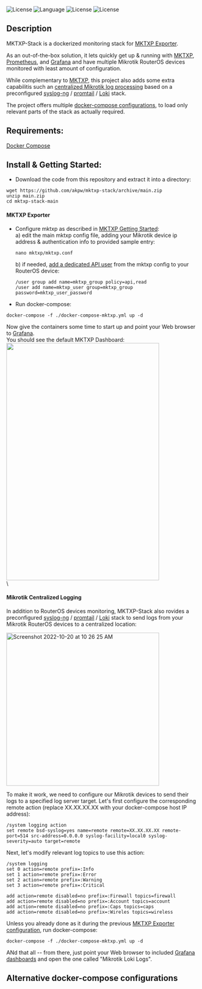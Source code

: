 ![License](https://img.shields.io/badge/License-GNU%20GPL-blue.svg)
![Language](https://img.shields.io/badge/docker-%230db7ed.svg)
![License](https://img.shields.io/badge/mikrotik-routeros-orange)
![License](https://img.shields.io/badge/prometheus-exporter-blueviolet)

## Description
MKTXP-Stack is a dockerized monitoring stack for [MKTXP Exporter](https://github.com/akpw/mktxp). 

As an out-of-the-box solution, it lets quickly get up & running with [MKTXP](https://github.com/akpw/mktxp), [Prometheus](https://prometheus.io/), and [Grafana](https://grafana.com/) and have multiple Mikrotik RouterOS devices monitored with least amount of configuration. 

While complementary to [MKTXP](https://github.com/akpw/mktxp), this project also adds some extra capabilitis such an [centralized Mikrotik log processing](https://github.com/akpw/mktxp-stack#mikrotik-centralized-logging) based on a preconfigured  [syslog-ng](https://www.syslog-ng.com/) / [promtail](https://grafana.com/docs/loki/latest/clients/promtail/) / [Loki](https://grafana.com/docs/loki/latest) stack. 

The project offers multiple [docker-compose configurations](https://github.com/akpw/mktxp-stack/blob/main/README.md#alternative-docker-compose-configurations), to load only relevant parts of the stack as actually required.


## Requirements:
[Docker Compose](https://docs.docker.com/compose/install/)


## Install & Getting Started:
 - Download the code from this repository and extract it into a directory:
```
wget https://github.com/akpw/mktxp-stack/archive/main.zip
unzip main.zip
cd mktxp-stack-main
```

#### MKTXP Exporter
- Configure mktxp as described in [MKTXP Getting Started](https://github.com/akpw/mktxp#getting-started):\
  a) edit the main mktxp config file, adding your Mikrotik device ip address & authentication info to provided sample entry:
  ```
  nano mktxp/mktxp.conf
  ```

  b) if needed, [add a dedicated API user](https://github.com/akpw/mktxp#mikrotik-device-config) from the mktxp config to your RouterOS device:
  ```
  /user group add name=mktxp_group policy=api,read
  /user add name=mktxp_user group=mktxp_group password=mktxp_user_password
  ```

 - Run docker-compose:
```
docker-compose -f ./docker-compose-mktxp.yml up -d
```

Now give the containers some time to start up and point your Web browser to [Grafana](http://localhost:3000).\
You should see the default MKTXP Dashboard:\
<img src="https://akpw-s3.s3.eu-central-1.amazonaws.com/mktxp_black.png" width="400" height="620">
\
\

#### Mikrotik Centralized Logging
In addition to RouterOS devices monitoring, MKTXP-Stack also rovides a preconfigured  [syslog-ng](https://www.syslog-ng.com/) / [promtail](https://grafana.com/docs/loki/latest/clients/promtail/) / [Loki](https://grafana.com/docs/loki/latest) stack to  send logs from your Mikrotik RouterOS devices to a centralized location:

<img width="400" alt="Screenshot 2022-10-20 at 10 26 25 AM" src="https://user-images.githubusercontent.com/5028474/197340304-0d30d68f-1784-4556-be00-fad80e89ca3a.png">


To make it work, we need to configure our Mikrotik devices to send their logs to a specified log server target. Let's first configure the corresponding remote action (replace XX.XX.XX.XX with your docker-compose host IP address):
```
/system logging action
set remote bsd-syslog=yes name=remote remote=XX.XX.XX.XX remote-port=514 src-address=0.0.0.0 syslog-facility=local0 syslog-severity=auto target=remote
```
Next, let's modify relevant log topics to use this action:
```
/system logging
set 0 action=remote prefix=:Info
set 1 action=remote prefix=:Error
set 2 action=remote prefix=:Warning
set 3 action=remote prefix=:Critical

add action=remote disabled=no prefix=:Firewall topics=firewall
add action=remote disabled=no prefix=:Account topics=account
add action=remote disabled=no prefix=:Caps topics=caps
add action=remote disabled=no prefix=:Wireles topics=wireless
```

Unless you already done as it during the previous [MKTXP Exporter configuration](https://github.com/akpw/mktxp-stack/blob/main/README.md#mktxp-exporter), run docker-compose:
```
docker-compose -f ./docker-compose-mktxp.yml up -d
```
ANd that all -- from there, just point your Web browser to included [Grafana dashboards](http://localhost:3000/dashboards) and open the one called "Mikrotik Loki Logs".


## Alternative docker-compose configurations
